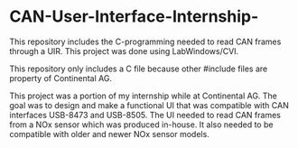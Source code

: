 # CAN-User-Interface-Internship-
This repository includes the C-programming needed to read CAN frames through a UIR. This project was done using LabWindows/CVI.

This repository only includes a C file because other #include files are property of Continental AG.

This project was a portion of my internship while at Continental AG. The goal was to design and make a functional UI that was compatible
with CAN interfaces USB-8473 and USB-8505. The UI needed to read CAN frames from a NOx sensor which was produced in-house. It also
needed to be compatible with older and newer NOx sensor models.
